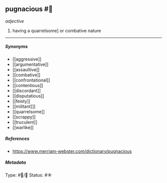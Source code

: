 
## pugnacious  #🧠 

_adjective_

1. having a quarrelsome] or combative nature

___

##### Synonyms

-   [[aggressive]]
-   [[argumentative]]
-   [[assaultive]]
-   [[combative]]
-   [[confrontational]]
-   [[contentious]]
-   [[discordant]]
-   [[disputatious]]
-   [[feisty]]
-   [[militant]]]
-   [[quarrelsome]]
-   [[scrappy]]
-   [[truculent]]
-   [[warlike]]

##### References 

- https://www.merriam-webster.com/dictionary/pugnacious

##### Metadata

Type: #🔵/💬 
Status: #☀️ 